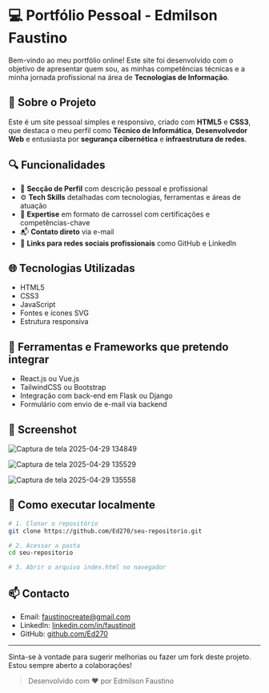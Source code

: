# 💻 Portfólio Pessoal - Edmilson Faustino

Bem-vindo ao meu portfólio online! Este site foi desenvolvido com o objetivo de apresentar quem sou, as minhas competências técnicas e a minha jornada profissional na área de **Tecnologias de Informação**.

## 🧠 Sobre o Projeto

Este é um site pessoal simples e responsivo, criado com **HTML5** e **CSS3**, que destaca o meu perfil como **Técnico de Informática**, **Desenvolvedor Web** e entusiasta por **segurança cibernética** e **infraestrutura de redes**.

## 🔍 Funcionalidades

- 📄 **Secção de Perfil** com descrição pessoal e profissional
- ⚙️ **Tech Skills** detalhadas com tecnologias, ferramentas e áreas de atuação
- 🧠 **Expertise** em formato de carrossel com certificações e competências-chave
- 📬 **Contato direto** via e-mail
- 🔗 **Links para redes sociais profissionais** como GitHub e LinkedIn

## 🌐 Tecnologias Utilizadas

- HTML5
- CSS3
- JavaScript
- Fontes e ícones SVG
- Estrutura responsiva

## 🧰 Ferramentas e Frameworks que pretendo integrar

- React.js ou Vue.js
- TailwindCSS ou Bootstrap
- Integração com back-end em Flask ou Django
- Formulário com envio de e-mail via backend

## 📸 Screenshot

![Captura de tela 2025-04-29 134849](https://github.com/user-attachments/assets/40ac155e-bb70-48ee-b7bd-74490e40d86a)

![Captura de tela 2025-04-29 135529](https://github.com/user-attachments/assets/873c8c3b-9aa6-4a83-b29a-18967dfbecca)

![Captura de tela 2025-04-29 135558](https://github.com/user-attachments/assets/b4da816d-5d4e-4291-ae37-4f16c5e59e19)


## 🚀 Como executar localmente

```bash
# 1. Clonar o repositório
git clone https://github.com/Ed270/seu-repositorio.git

# 2. Acessar a pasta
cd seu-repositorio

# 3. Abrir o arquivo index.html no navegador
```

## 📫 Contacto

- Email: [faustinocreate@gmail.com](mailto:faustinocreate@gmail.com)
- LinkedIn: [linkedin.com/in/faustinoit](https://www.linkedin.com/in/faustinoit/)
- GitHub: [github.com/Ed270](https://github.com/Ed270)

---

Sinta-se à vontade para sugerir melhorias ou fazer um fork deste projeto. Estou sempre aberto a colaborações!

> Desenvolvido com ❤️ por Edmilson Faustino
